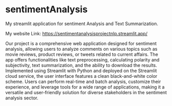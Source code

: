 # sentimentAnalysis
My streamlit application for sentiment Analysis and Text Summarization.


My website Link: https://sentimentanalysisprojectnlp.streamlit.app/


Our project is a comprehensive web application designed for sentiment analysis, allowing users to analyze comments on various topics such as movie reviews, product reviews, or tweets related to current affairs. The app offers functionalities like text preprocessing, calculating polarity and subjectivity, text summarization, and the ability to download the results. Implemented using Streamlit with Python and deployed on the Streamlit cloud service, the user interface features a clean black-and-white color scheme. Users can perform real-time and batch analysis, customize their experience, and leverage tools for a wide range of applications, making it a versatile and user-friendly solution for diverse stakeholders in the sentiment analysis sector.
